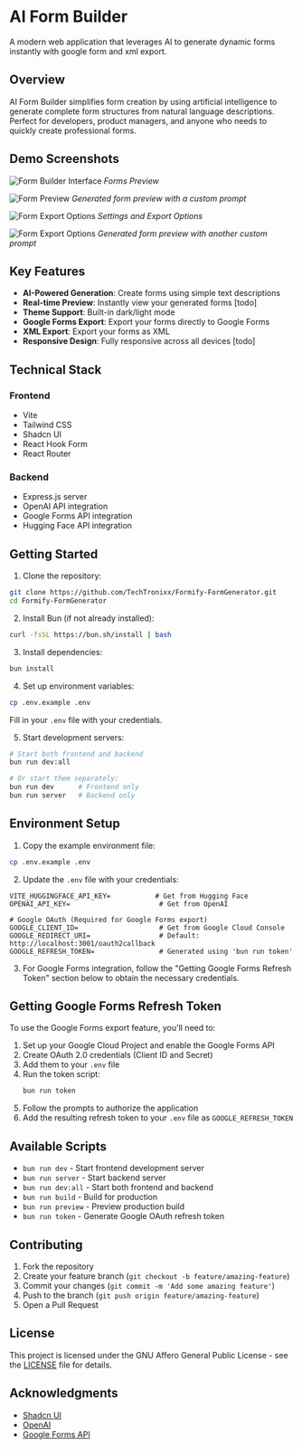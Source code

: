 # AI Form Builder

A modern web application that leverages AI to generate dynamic forms instantly with google form and xml export.

## Overview

AI Form Builder simplifies form creation by using artificial intelligence to generate complete form structures from natural language descriptions. Perfect for developers, product managers, and anyone who needs to quickly create professional forms.

## Demo Screenshots

![Form Builder Interface](https://github.com/TechTronixx/Formify-FormGenerator/blob/main/Assets/Demo-1.png?raw=true)
_Forms Preview_

![Form Preview](https://github.com/TechTronixx/Formify-FormGenerator/blob/main/Assets/Demo-2.png)
_Generated form preview with a custom prompt_

![Form Export Options](https://github.com/TechTronixx/Formify-FormGenerator/blob/main/Assets/Demo-5.png)
_Settings and Export Options_

![Form Export Options](https://github.com/TechTronixx/Formify-FormGenerator/blob/main/Assets/Demo-4.png)
_Generated form preview with another custom prompt_

## Key Features

- **AI-Powered Generation**: Create forms using simple text descriptions
- **Real-time Preview**: Instantly view your generated forms [todo]
- **Theme Support**: Built-in dark/light mode
- **Google Forms Export**: Export your forms directly to Google Forms
- **XML Export**: Export your forms as XML
- **Responsive Design**: Fully responsive across all devices [todo]

## Technical Stack

### Frontend

- Vite
- Tailwind CSS
- Shadcn UI
- React Hook Form
- React Router

### Backend

- Express.js server
- OpenAI API integration
- Google Forms API integration
- Hugging Face API integration

## Getting Started

1. Clone the repository:

```bash
git clone https://github.com/TechTronixx/Formify-FormGenerator.git
cd Formify-FormGenerator
```

2. Install Bun (if not already installed):

```bash
curl -fsSL https://bun.sh/install | bash
```

3. Install dependencies:

```bash
bun install
```

4. Set up environment variables:

```bash
cp .env.example .env
```

Fill in your `.env` file with your credentials.

5. Start development servers:

```bash
# Start both frontend and backend
bun run dev:all

# Or start them separately:
bun run dev      # Frontend only
bun run server   # Backend only
```

## Environment Setup

1. Copy the example environment file:

```bash
cp .env.example .env
```

2. Update the `.env` file with your credentials:

```env
VITE_HUGGINGFACE_API_KEY=           # Get from Hugging Face
OPENAI_API_KEY=                      # Get from OpenAI

# Google OAuth (Required for Google Forms export)
GOOGLE_CLIENT_ID=                    # Get from Google Cloud Console
GOOGLE_REDIRECT_URI=                 # Default: http://localhost:3001/oauth2callback
GOOGLE_REFRESH_TOKEN=                # Generated using 'bun run token'
```

3. For Google Forms integration, follow the "Getting Google Forms Refresh Token" section below to obtain the necessary credentials.

## Getting Google Forms Refresh Token

To use the Google Forms export feature, you'll need to:

1. Set up your Google Cloud Project and enable the Google Forms API
2. Create OAuth 2.0 credentials (Client ID and Secret)
3. Add them to your `.env` file
4. Run the token script:
   ```bash
   bun run token
   ```
5. Follow the prompts to authorize the application
6. Add the resulting refresh token to your `.env` file as `GOOGLE_REFRESH_TOKEN`

## Available Scripts

- `bun run dev` - Start frontend development server
- `bun run server` - Start backend server
- `bun run dev:all` - Start both frontend and backend
- `bun run build` - Build for production
- `bun run preview` - Preview production build
- `bun run token` - Generate Google OAuth refresh token

## Contributing

1. Fork the repository
2. Create your feature branch (`git checkout -b feature/amazing-feature`)
3. Commit your changes (`git commit -m 'Add some amazing feature'`)
4. Push to the branch (`git push origin feature/amazing-feature`)
5. Open a Pull Request

## License

This project is licensed under the GNU Affero General Public License - see the [LICENSE](LICENSE) file for details.

## Acknowledgments

- [Shadcn UI](https://ui.shadcn.com/)
- [OpenAI](https://openai.com/)
- [Google Forms API](https://developers.google.com/forms/api)
